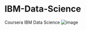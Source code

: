 # IBM-Data-Science
Coursera IBM Data Science
![image](https://user-images.githubusercontent.com/94034809/174449663-ee76656b-afae-44f0-a0a8-533eff3203fe.png)
